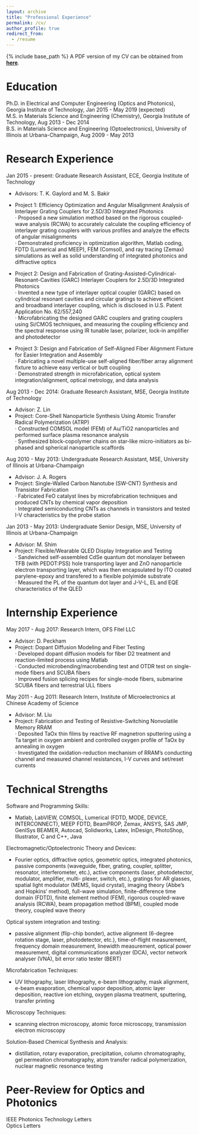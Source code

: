 ```yaml
---
layout: archive
title: "Professional Experience"
permalink: /cv/
author_profile: true
redirect_from:
  - /resume
---
```


{% include base_path %}
A PDF version of my CV can be obtained from [<b>here</b>](http://congshanwan.github.io/files/cv_overview.pdf).

Education
======
Ph.D. in Electrical and Computer Engineering (Optics and Photonics), Georgia Institute of Technology, Jan 2015 - May 2019 (expected)<br/>
M.S. in Materials Science and Engineering (Chemistry), Georgia Institute of Technology, Aug 2013 - Dec 2014<br/>
B.S. in Materials Science and Engineering (Optoelectronics), University of Illinois at Urbana-Champaign, Aug 2009 - May 2013<br/>

Research Experience
======
Jan 2015 - present: Graduate Research Assistant, ECE, Georgia Institute of Technology
  * Advisors: T. K. Gaylord and M. S. Bakir
  * Project 1: Efficiency Optimization and Angular Misalignment Analysis of Interlayer Grating Couplers for 2.5D/3D Integrated Photonics<br/>
  · Proposed a new simulation method based on the rigorous coupled-wave analysis (RCWA) to accurately calculate the coupling efficiency of interlayer grating couplers with various profiles and analyze the effects of angular misalignments<br/>
  · Demonstrated proficiency in optimization algorithm, Matlab coding, FDTD (Lumerical and MEEP), FEM (Comsol), and ray tracing (Zemax) simulations as well as solid understanding of integrated photonics and diffractive optics<br/>
  
  * Project 2: Design and Fabrication of Grating-Assisted-Cylindrical-Resonant-Cavities (GARC) Interlayer Couplers for 2.5D/3D Integrated Photonics<br/>
  · Invented a new type of interlayer optical coupler (GARC) based on cylindrical resonant cavities and circular gratings to achieve efficient and broadband interlayer coupling, which is disclosed in U.S. Patent Application No. 62/557,240<br/>
  · Microfabricating the designed GARC couplers and grating couplers using Si/CMOS techniques, and measuring the coupling efficiency and the spectral response using IR tunable laser, polarizer, lock-in amplifier and photodetector<br/>
  
  * Project 3: Design and Fabrication of Self-Aligned Fiber Alignment Fixture for Easier Integration and Assembly<br/>
  · Fabricating a novel multiple-use self-aligned fiber/fiber array alignment fixture to achieve easy vertical or butt coupling<br/>
  · Demonstrated strength in microfabrication, optical system integration/alignment, optical metrology, and data analysis<br/>
  
Aug 2013 - Dec 2014: Graduate Research Assistant, MSE, Georgia Institute of Technology
  * Advisor: Z. Lin
  * Project: Core-Shell Nanoparticle Synthesis Using Atomic Transfer Radical Polymerization (ATRP)<br/>
  · Constructed COMSOL model (FEM) of Au/TiO2 nanoparticles and performed surface plasma resonance analysis<br/>
  · Synthesized block-copolymer chains on star-like micro-initiators as bi-phased and spherical nanoparticle scaffords<br/>

Aug 2010 - May 2013: Undergraduate Research Assistant, MSE, University of Illinois at Urbana-Champaign
  * Advisor: J. A. Rogers
  * Project: Single-Walled Carbon Nanotube (SW-CNT) Synthesis and Transistor Fabrication<br/>
  · Fabricated FeO catalyst lines by microfabrication techniques and produced CNTs by chemical vapor deposition<br/>
  · Integrated semiconducting CNTs as channels in transistors and tested I-V characteristics by the probe station<br/>
  
Jan 2013 - May 2013: Undergraduate Senior Design, MSE, University of Illinois at Urbana-Champaign
  * Advisor: M. Shim
  * Project: Flexible/Wearable QLED Display Integration and Testing<br/>
  · Sandwiched self-assembled CdSe quantum dot monolayer between TFB (with PEDOT:PSS) hole transporting layer and ZnO nanoparticle electron transporting layer, which was then encapsulated by ITO coated parylene-epoxy and transfered to a flexible polyimide substrate<br/>
  · Measured the PL of the quantum dot layer and J-V-L, EL and EQE characteristics of the QLED<br/>
  
Internship Experience
======
May 2017 - Aug 2017: Research Intern, OFS Fitel LLC
  * Advisor: D. Peckham
  * Project: Dopant Diffusion Modeling and Fiber Testing<br/>
  · Developed dopant diffusion models for fiber D2 treatment and reaction-limited process using Matlab<br/>
  · Conducted microbending/macrobending test and OTDR test on single-mode fibers and SCUBA fibers<br/>
  · Improved fusion splicing recipes for single-mode fibers, submarine SCUBA fibers and terrestrial ULL fibers<br/>
  
May 2011 - Aug 2011: Research Intern, Institute of Microelectronics at Chinese Academy of Science
  * Advisor: M. Liu
  * Project: Fabrication and Testing of Resistive-Switching Nonvolatile Memory RRAM<br/>
  · Deposited TaOx thin films by reactive RF magnetron sputtering using a Ta target in oxygen ambient and controlled oxygen profile of TaOx by annealing in oxygen<br/>
  · Investigated the oxidation-reduction mechanism of RRAM’s conducting channel and measured channel resistances, I-V curves and set/reset currents<br/>
  
  
Technical Strengths
====== 
Software and Programming Skills:
  * Matlab, LabVIEW, COMSOL, Lumerical (FDTD, MODE, DEVICE, INTERCONNECT), MEEP FDTD, BeamPROP, Zemax, ANSYS, SAS JMP, GenISys BEAMER, Autocad, Solidworks, Latex, InDesign, PhotoShop, Illustrator, C and C++, Java<br/>
  
Electromagnetic/Optoelectronic Theory and Devices:
  * Fourier optics, diffractive optics, geometric optics, integrated photonics, passive components (waveguide, fiber, grating,
coupler, splitter, resonator, interferometer, etc.), active components (laser, photodetector, modulator, amplifier, multi-
plexer, switch, etc.), gratings for AR glasses, spatial light modulator (MEMS, liquid crystal), imaging theory (Abbe’s
and Hopkins’ method), full-wave simulation, finite-difference time domain (FDTD), finite element method (FEM), rigorous coupled-wave analysis (RCWA), beam propagation method (BPM), coupled mode theory, coupled wave theory<br/>
  
Optical system integration and testing:
  * passive alignment (flip-chip bonder), active alignment (6-degree rotation stage, laser, photodetector, etc.), time-of-flight
measurement, frequency domain measurement, linewidth measurement, optical power measurement, digital communications analyzer (DCA), vector network analyser (VNA), bit error ratio tester (BERT)<br/>
  
Microfabrication Techniques:
  * UV lithography, laser lithography, e-beam lithography, mask alignment, e-beam evaporation, chemical vapor deposition, atomic layer deposition, reactive ion etching, oxygen plasma treatment, sputtering, transfer printing<br/>
  
Microscopy Techniques:
  * scanning electron microscopy, atomic force microscopy, transmission electron microscopy<br/>
  
Solution-Based Chemical Synthesis and Analysis: 
  * distillation, rotary evaporation, precipitation, column chromatography, gel permeation chromatography, atom transfer radical polymerization, nuclear magnetic resonance testing<br/>  
  
 
Peer-Review for Optics and Photonics
======
IEEE Photonics Technology Letters<br/>
Optics Letters<br/>

  
